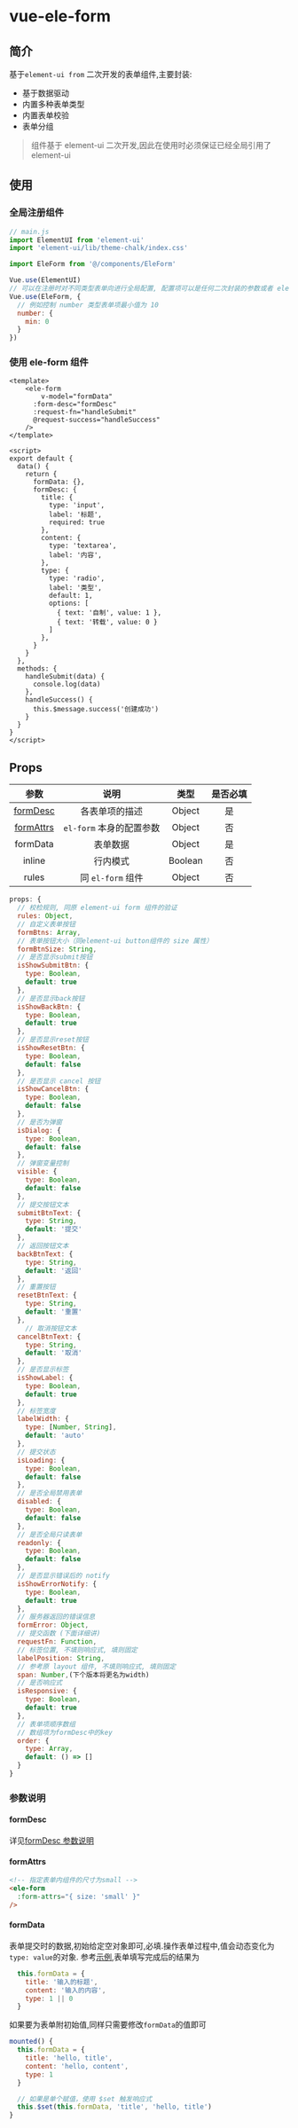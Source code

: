 # vue-ele-form

## 简介

基于`element-ui from` 二次开发的表单组件,主要封装:

+ 基于数据驱动
+ 内置多种表单类型
+ 内置表单校验
+ 表单分组

> 组件基于 element-ui 二次开发,因此在使用时必须保证已经全局引用了 element-ui

## 使用

### 全局注册组件

```js
// main.js
import ElementUI from 'element-ui'
import 'element-ui/lib/theme-chalk/index.css'

import EleForm from '@/components/EleForm'

Vue.use(ElementUI)
// 可以在注册时对不同类型表单向进行全局配置, 配置项可以是任何二次封装的参数或者 element-ui 的参数, key 为表单类型
Vue.use(EleForm, {
  // 例如控制 number 类型表单项最小值为 10
  number: {
    min: 0
  }
})
```

### 使用 ele-form 组件

<a name="basic-demo"></a>

```vue
<template>
    <ele-form
    	v-model="formData"
      :form-desc="formDesc"
      :request-fn="handleSubmit"
      @request-success="handleSuccess"
    />
</template>

<script>
export default {
  data() {
    return {
      formData: {},
      formDesc: {
        title: {
          type: 'input',
          label: '标题',
          required: true
        },
        content: {
          type: 'textarea',
          label: '内容',
        },
        type: {
          type: 'radio',
          label: '类型',
          default: 1,
          options: [
            { text: '自制', value: 1 },
            { text: '转载', value: 0 }
          ]
        },
      }
    }
  },
  methods: {
    handleSubmit(data) {
      console.log(data)
    },
    handleSuccess() {
      this.$message.success('创建成功')
    }
  }
}
</script>
```

## Props

|            参数            |           说明           |  类型   | 是否必填 |
| :------------------------: | :----------------------: | :-----: | :------: |
| [formDesc](#formDescTitle) |      各表单项的描述      | Object  |    是    |
|  [formAttrs](#formAttrs)   | `el-form` 本身的配置参数 | Object  |    否    |
|          formData          |         表单数据         | Object  |    是    |
|           inline           |         行内模式         | Boolean |    否    |
|           rules            |    同 `el-form` 组件     | Object  |    否    |

```js
props: {
  // 校检规则, 同原 element-ui form 组件的验证
  rules: Object,
  // 自定义表单按钮
  formBtns: Array,
  // 表单按钮大小（同element-ui button组件的 size 属性）
  formBtnSize: String,
  // 是否显示submit按钮
  isShowSubmitBtn: {
    type: Boolean,
    default: true
  },
  // 是否显示back按钮
  isShowBackBtn: {
    type: Boolean,
    default: true
  },
  // 是否显示reset按钮
  isShowResetBtn: {
    type: Boolean,
    default: false
  },
  // 是否显示 cancel 按钮
  isShowCancelBtn: {
    type: Boolean,
    default: false
  },
  // 是否为弹窗
  isDialog: {
    type: Boolean,
    default: false
  },
  // 弹窗变量控制
  visible: {
    type: Boolean,
    default: false
  },
  // 提交按钮文本
  submitBtnText: {
    type: String,
    default: '提交'
  },
  // 返回按钮文本
  backBtnText: {
    type: String,
    default: '返回'
  },
  // 重置按钮
  resetBtnText: {
    type: String,
    default: '重置'
  },
 	// 取消按钮文本
  cancelBtnText: {
  	type: String,
    default: '取消'
  },
  // 是否显示标签
  isShowLabel: {
    type: Boolean,
    default: true
  },
  // 标签宽度
  labelWidth: {
    type: [Number, String],
    default: 'auto'
  },
  // 提交状态
  isLoading: {
    type: Boolean,
    default: false
  },
  // 是否全局禁用表单
  disabled: {
    type: Boolean,
    default: false
  },
  // 是否全局只读表单
  readonly: {
    type: Boolean,
    default: false
  },
  // 是否显示错误后的 notify
  isShowErrorNotify: {
    type: Boolean,
    default: true
  },
  // 服务器返回的错误信息
  formError: Object,
  // 提交函数 (下面详细讲)
  requestFn: Function,
  // 标签位置, 不填则响应式, 填则固定
  labelPosition: String,
  // 参考原 layout 组件, 不填则响应式, 填则固定
  span: Number,(下个版本将更名为width)
  // 是否响应式
  isResponsive: {
    type: Boolean,
    default: true
  },
  // 表单项顺序数组
  // 数组项为formDesc中的key
  order: {
    type: Array,
    default: () => []
  }
}
```

### 参数说明

#### <a name="formDescTitle">formDesc</a>

详见[formDesc 参数说明](#formDescDetail)

#### <a name="formDescTitle">formAttrs</a>

```html
<!-- 指定表单内组件的尺寸为small -->
<ele-form
  :form-attrs="{ size: 'small' }"
/>
```

#### formData

表单提交时的数据,初始给定空对象即可,必填.操作表单过程中,值会动态变化为`type: value`的对象. 参考[示例](#basic-demo),表单填写完成后的结果为

```js
  this.formData = {
    title: '输入的标题',
    content: '输入的内容',
    type: 1 || 0
  }
```

如果要为表单附初始值,同样只需要修改`formData`的值即可

```js
mounted() {
  this.formData = {
    title: 'hello, title',
    content: 'hello, content',
    type: 1
  }

  // 如果是单个赋值，使用 $set 触发响应式
  this.$set(this.formData, 'title', 'hello, title')
}
```
